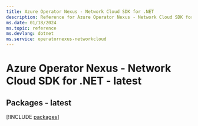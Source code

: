 ```yaml
---
title: Azure Operator Nexus - Network Cloud SDK for .NET
description: Reference for Azure Operator Nexus - Network Cloud SDK for .NET
ms.date: 01/18/2024
ms.topic: reference
ms.devlang: dotnet
ms.service: operatornexus-networkcloud
---
```

# Azure Operator Nexus - Network Cloud SDK for .NET - latest
## Packages - latest
[!INCLUDE [packages](operator-nexus---network-cloud-index.md)]